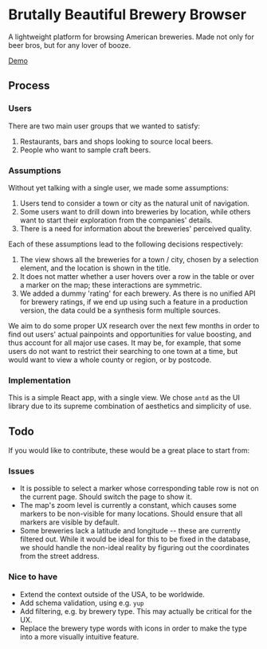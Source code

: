 # Brutally Beautiful Brewery Browser

A lightweight platform for browsing American breweries. Made not only for beer bros, but for any lover of booze.

[Demo](https://www.loom.com/share/d9bb6e7e30224aa1b9302a6401587644)

## Process

### Users
There are two main user groups that we wanted to satisfy:

1. Restaurants, bars and shops looking to source local beers.
2. People who want to sample craft beers.

### Assumptions

Without yet talking with a single user, we made some assumptions:

1. Users tend to consider a town or city as the natural unit of navigation.
2. Some users want to drill down into breweries by location, while others want to start their exploration from the companies' details.
3. There is a need for information about the breweries' perceived quality.

Each of these assumptions lead to the following decisions respectively:

1. The view shows all the breweries for a town / city, chosen by a selection element, and the location is shown in the title.
2. It does not matter whether a user hovers over a row in the table or over a marker on the map; these interactions are symmetric.
3. We added a dummy 'rating' for each brewery. As there is no unified API for brewery ratings, if we end up using such a feature in a production version, the data could be a synthesis form multiple sources.

We aim to do some proper UX research over the next few months in order to find out users' actual painpoints and opportunities for value boosting, and thus account for all major use cases. It may be, for example, that some users do not want to restrict their searching to one town at a time, but would want to view a whole county or region, or by postcode.

### Implementation

This is a simple React app, with a single view. We chose `antd` as the UI library due to its supreme combination of aesthetics and simplicity of use.

## Todo

If you would like to contribute, these would be a great place to start from:

### Issues

- It is possible to select a marker whose corresponding table row is not on the current page. Should switch the page to show it.
- The map's zoom level is currently a constant, which causes some markers to be non-visible for many locations. Should ensure that all markers are visible by default.
- Some breweries lack a latitude and longitude -- these are currently filtered out. While it would be ideal for this to be fixed in the database, we should handle the non-ideal reality by figuring out the coordinates from the street address.

### Nice to have

- Extend the context outside of the USA, to be worldwide.
- Add schema validation, using e.g. `yup`
- Add filtering, e.g. by brewery type. This may actually be critical for the UX.
- Replace the brewery type words with icons in order to make the type into a more visually intuitive feature.
